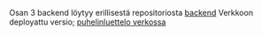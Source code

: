 Osan 3 backend löytyy erillisestä repositoriosta
[backend](https://github.com/Pennane/fullstack-2020-part3)
Verkkoon deployattu versio;
[puhelinluettelo verkossa](https://pure-waters-34987.herokuapp.com/)
